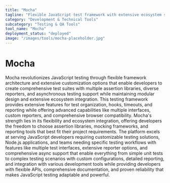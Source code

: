 ```yaml
---
title: "Mocha"
tagline: "Flexible JavaScript test framework with extensive ecosystem support"
category: "Development & Technical Tools"
subcategory: "Testing & QA Tools"
tool_name: "Mocha"
deployment_status: "deployed"
image: "/images/tools/mocha-placeholder.jpg"
---
```


# Mocha

Mocha revolutionizes JavaScript testing through flexible framework architecture and extensive customization options that enable developers to create comprehensive test suites with multiple assertion libraries, diverse reporters, and asynchronous testing support while maintaining modular design and extensive ecosystem integration. This testing framework provides extensive features for test organization, hooks, timeouts, and reporting while offering advanced capabilities like multiple interfaces, custom reporters, and comprehensive browser compatibility. Mocha's strength lies in its flexibility and ecosystem integration, offering developers the freedom to choose assertion libraries, mocking frameworks, and reporting tools that best fit their project requirements. The platform excels at serving JavaScript developers requiring customizable testing solutions, Node.js applications, and teams needing specific testing workflows with features like multiple test interfaces, extensive reporter options, and comprehensive async support that enable everything from simple unit tests to complex testing scenarios with custom configurations, detailed reporting, and integration with various development tools while providing developers with flexible APIs, comprehensive documentation, and proven reliability that makes JavaScript testing adaptable and powerful.
